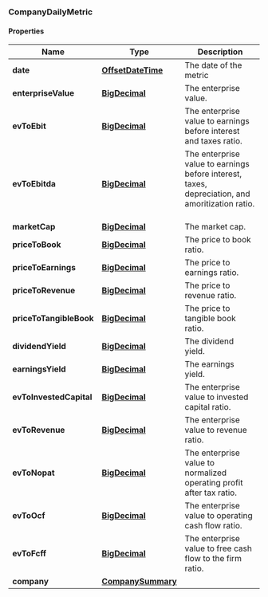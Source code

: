 
[//]: # (CLASS:CompanyDailyMetric)

[//]: # (KIND:object)

### CompanyDailyMetric

#### Properties

[//]: # (START_DEFINITION)

Name | Type | Description
------------ | ------------- | -------------
**date** | [**OffsetDateTime**](OffsetDateTime.md) | The date of the metric &nbsp;
**enterpriseValue** | [**BigDecimal**](BigDecimal.md) | The enterprise value. &nbsp;
**evToEbit** | [**BigDecimal**](BigDecimal.md) | The enterprise value to earnings before interest and taxes ratio. &nbsp;
**evToEbitda** | [**BigDecimal**](BigDecimal.md) | The enterprise value to earnings before interest, taxes, depreciation, and amoritization ratio. &nbsp;
**marketCap** | [**BigDecimal**](BigDecimal.md) | The market cap. &nbsp;
**priceToBook** | [**BigDecimal**](BigDecimal.md) | The price to book ratio. &nbsp;
**priceToEarnings** | [**BigDecimal**](BigDecimal.md) | The price to earnings ratio. &nbsp;
**priceToRevenue** | [**BigDecimal**](BigDecimal.md) | The price to revenue ratio. &nbsp;
**priceToTangibleBook** | [**BigDecimal**](BigDecimal.md) | The price to tangible book ratio. &nbsp;
**dividendYield** | [**BigDecimal**](BigDecimal.md) | The dividend yield. &nbsp;
**earningsYield** | [**BigDecimal**](BigDecimal.md) | The earnings yield. &nbsp;
**evToInvestedCapital** | [**BigDecimal**](BigDecimal.md) | The enterprise value to invested capital ratio. &nbsp;
**evToRevenue** | [**BigDecimal**](BigDecimal.md) | The enterprise value to revenue ratio. &nbsp;
**evToNopat** | [**BigDecimal**](BigDecimal.md) | The enterprise value to normalized operating profit after tax ratio. &nbsp;
**evToOcf** | [**BigDecimal**](BigDecimal.md) | The enterprise value to operating cash flow ratio. &nbsp;
**evToFcff** | [**BigDecimal**](BigDecimal.md) | The enterprise value to free cash flow to the firm ratio. &nbsp;
**company** | [**CompanySummary**](CompanySummary.md) |  &nbsp;

[//]: # (END_DEFINITION)


[//]: # (CONTAINED_CLASS:OffsetDateTime)


[//]: # (CONTAINED_CLASS:BigDecimal)


[//]: # (CONTAINED_CLASS:BigDecimal)


[//]: # (CONTAINED_CLASS:BigDecimal)


[//]: # (CONTAINED_CLASS:BigDecimal)


[//]: # (CONTAINED_CLASS:BigDecimal)


[//]: # (CONTAINED_CLASS:BigDecimal)


[//]: # (CONTAINED_CLASS:BigDecimal)


[//]: # (CONTAINED_CLASS:BigDecimal)


[//]: # (CONTAINED_CLASS:BigDecimal)


[//]: # (CONTAINED_CLASS:BigDecimal)


[//]: # (CONTAINED_CLASS:BigDecimal)


[//]: # (CONTAINED_CLASS:BigDecimal)


[//]: # (CONTAINED_CLASS:BigDecimal)


[//]: # (CONTAINED_CLASS:BigDecimal)


[//]: # (CONTAINED_CLASS:BigDecimal)


[//]: # (CONTAINED_CLASS:CompanySummary)





